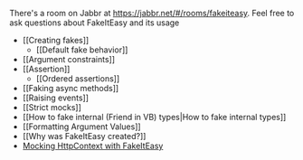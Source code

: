 There's a room on Jabbr at https://jabbr.net/#/rooms/fakeiteasy. Feel free to ask questions about FakeItEasy and its usage

* [[Creating fakes]]
    * [[Default fake behavior]]
* [[Argument constraints]]
* [[Assertion]]
    * [[Ordered assertions]]
* [[Faking async methods]]
* [[Raising events]]
* [[Strict mocks]]
* [[How to fake internal (Friend in VB) types|How to fake internal types]]
* [[Formatting Argument Values]]
* [[Why was FakeItEasy created?]]
* [Mocking HttpContext with FakeItEasy](http://blog.jonathanchannon.com/2013/04/30/mocking-httpcontext-with-fake-it-easy/)